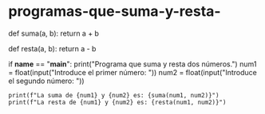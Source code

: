 # programas-que-suma-y-resta-
def suma(a, b):
    return a + b

def resta(a, b):
    return a - b

if __name__ == "__main__":
    print("Programa que suma y resta dos números.")
    num1 = float(input("Introduce el primer número: "))
    num2 = float(input("Introduce el segundo número: "))
    
    print(f"La suma de {num1} y {num2} es: {suma(num1, num2)}")
    print(f"La resta de {num1} y {num2} es: {resta(num1, num2)}")
